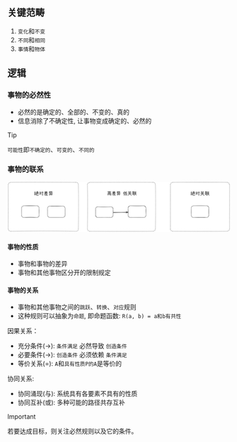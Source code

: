 ## 关键范畴

1. `变化`和`不变`
2. `不同`和`相同`
3. `事情`和`物体`

## 逻辑

### 事物的必然性

- 必然的是确定的、全部的、不变的、真的
- 信息消除了不确定性, 让事物变成确定的、必然的

> [!TIP]
> `可能性`即`不确定的`、`可变的`、`不同的`

### 事物的联系

<img src="../images/contact.png" width="900">

#### 事物的性质

- 事物和事物的差异
- 事物和其他事物区分开的限制规定

#### 事物的关系

- 事物和其他事物之间的`跳跃`、`转换`、`对应`规则 
- 这种规则可以抽象为`命题`, 即命题函数: `R(a, b) = a和b有共性`

因果关系：
- 充分条件(->): `条件满足` 必然导致 `创造条件`
- 必要条件(->): `创造条件` 必须依赖 `条件满足`
- 等价关系(=): `A`和`具有性质P的A`是等价的

协同关系:
- 协同涌现(与): 系统具有各要素不具有的性质
- 协同互补(或): 多种可能的路径共存互补

> [!IMPORTANT]
> 若要达成目标，则关注必然规则以及它的条件。
